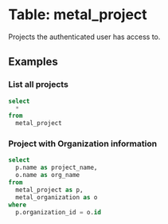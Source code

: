# Table: metal_project

Projects the authenticated user has access to.

## Examples

### List all projects

```sql
select
  *
from
  metal_project
```

### Project with Organization information

```sql
select
  p.name as project_name,
  o.name as org_name
from
  metal_project as p,
  metal_organization as o
where
  p.organization_id = o.id
```
